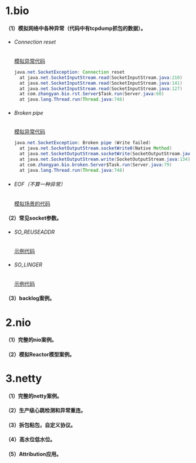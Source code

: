 # 1.bio
####   （1）模拟网络中各种异常（代码中有tcpdump抓包的数据）。

- ###### Connection reset

  [模拟异常代码](https://github.com/sybnfkn/advanced-netty/tree/master/src/main/java/com/zhangyan/bio/rst)

  ```java
  java.net.SocketException: Connection reset
  	at java.net.SocketInputStream.read(SocketInputStream.java:210)
  	at java.net.SocketInputStream.read(SocketInputStream.java:141)
  	at java.net.SocketInputStream.read(SocketInputStream.java:127)
  	at com.zhangyan.bio.rst.Server$Task.run(Server.java:60)
  	at java.lang.Thread.run(Thread.java:748)
  ```

- ###### Broken pipe

  [模拟异常代码](https://github.com/sybnfkn/advanced-netty/tree/master/src/main/java/com/zhangyan/bio/broken)

  ```java
  java.net.SocketException: Broken pipe (Write failed)
  	at java.net.SocketOutputStream.socketWrite0(Native Method)
  	at java.net.SocketOutputStream.socketWrite(SocketOutputStream.java:111)
  	at java.net.SocketOutputStream.write(SocketOutputStream.java:134)
  	at com.zhangyan.bio.broken.Server$Task.run(Server.java:79)
  	at java.lang.Thread.run(Thread.java:748)
  ```

- ###### EOF（不算一种异常）

  [模拟场景的代码](https://github.com/sybnfkn/advanced-netty/tree/master/src/main/java/com/zhangyan/bio/eof)



#### （2）常见socket参数。

- ###### SO_REUSEADDR

  [示例代码](https://github.com/sybnfkn/advanced-netty/tree/master/src/main/java/com/zhangyan/bio/so_reuseaddr)

- ###### SO_LINGER

  [示例代码](https://github.com/sybnfkn/advanced-netty/tree/master/src/main/java/com/zhangyan/bio/so_linger)



#### （3）backlog案例。





# 2.nio
####   （1）完整的nio案例。

####   （2）模拟Reactor模型案例。

# 3.netty
####   （1）完整的netty案例。

####   （2）生产级心跳检测和异常重连。

####   （3）拆包粘包，自定义协议。

####   （4）高水位低水位。

####   （5）Attribution应用。